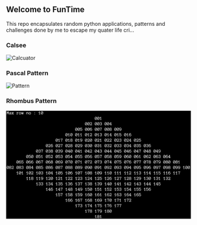 ## Welcome to FunTime

This repo encapsulates random python applications, patterns and challenges done by me to escape my quater life cri... 

### Calsee 
![Calcuator](calcuator.gif)

### Pascal Pattern 
![Pattern](pasacl_triangle.png)

### Rhombus Pattern 
![Pattern](number_pattern_rhombus.png)

